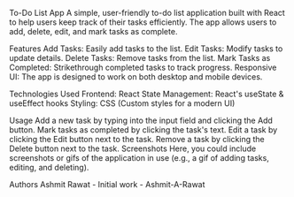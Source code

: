 To-Do List App
A simple, user-friendly to-do list application built with React to help users keep track of their tasks efficiently. The app allows users to add, delete, edit, and mark tasks as complete.

Features
Add Tasks: Easily add tasks to the list.
Edit Tasks: Modify tasks to update details.
Delete Tasks: Remove tasks from the list.
Mark Tasks as Completed: Strikethrough completed tasks to track progress.
Responsive UI: The app is designed to work on both desktop and mobile devices.

Technologies Used
Frontend: React
State Management: React's useState & useEffect hooks
Styling: CSS (Custom styles for a modern UI)


Usage
Add a new task by typing into the input field and clicking the Add button.
Mark tasks as completed by clicking the task's text.
Edit a task by clicking the Edit button next to the task.
Remove a task by clicking the Delete button next to the task.
Screenshots
Here, you could include screenshots or gifs of the application in use (e.g., a gif of adding tasks, editing, and deleting).


Authors
Ashmit Rawat - Initial work - Ashmit-A-Rawat
